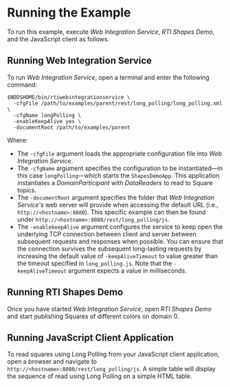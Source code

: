 # Running the Example

To run this example, execute _Web Integration Service_, _RTI Shapes Demo_, and
the JavaScript client as follows.

## Running Web Integration Service

To run _Web Integration Service_, open a terminal and enter the following
command:

```shell
$NDDSHOME/bin/rtiwebintegrationservice \
  -cfgFile /path/to/examples/parent/rest/long_polling/long_polling.xml \
  -cfgName longPolling \
  -enableKeepAlive yes \
  -documentRoot /path/to/examples/parent
```

Where:

-   The `-cfgFile` argument loads the appropriate configuration file into _Web
    Integration Service_.
-   The `-cfgName` argument specifies the configuration to be instantiated—in
    this case `longPolling`—which starts the `ShapesDemoApp`. This application
    instantiates a _DomainParticipant_ with _DataReaders_ to read to Square
    topics.
-   The `-documentRoot` argument specifies the folder that _Web Integration
    Service's_ web server will provide when accessing the default URL (i.e.,
    `http://<hostname>:8080`). This specific example can then be found under
    `http://<hostname>:8080/rest/long_polling/js`.
-   The `-enablekeepAlive` argument configures the service to keep open the
    underlying TCP connection between client and server between subsequent
    requests and responses when possible. You can ensure that the connection
    survives the subsequent long-lasting requests by increasing the default
    value of `-keepAliveTimeout` to value greater than the timeout specified in
    `long_polling.js`. Note that the `-keepAliveTimeout` argument expects a
    value in milliseconds.

## Running RTI Shapes Demo

Once you have started _Web Integration Service_, open _RTI Shapes
Demo_ and start publishing Squares of different colors on domain 0.

## Running JavaScript Client Application

To read squares using Long Polling from your JavaScript client application, open
a browser and navigate to `http://<hostname>:8080/rest/long_polling/js`. A
simple table will display the sequence of read using Long Polling on a simple
HTML table.
